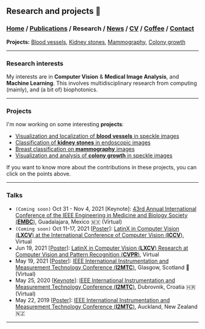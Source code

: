 ## Research and projects 📓
###  [Home](/index) / [Publications](/publications) / Research / [News](/news) / [CV](/brief_cv) / [Coffee](/coffee) / [Contact](/contact)
**Projects:** [Blood vessels](/bloodvessels), [Kidney stones](/kidneystones), [Mammography](/mammography), [Colony growth](/colonygrowth)

--- 

### Research interests

  
My interests are in **Computer Vision** & **Medical Image Analysis**, and **Machine Learning**. This involves multidisciplinary research from computing (mainly), and (a bit of) biophotonics. 
  
---
  
### Projects


I'm now working on some interesting **projects**:
*  [Visualization and localization of **blood vessels** in speckle images](/bloodvessels)
*  [Classification of **kidney stones** in endoscopic images](/kidneystones)
*  [Breast classification on **mammography** images](/mammography)
*  [Visualization and analysis of **colony growth** in speckle images](/colonygrowth)

If you want to know more about the contributions in these projects, you can click on the points above.

---


### Talks

* `(Coming soon)` Oct 31 - Nov 4, 2021 [Keynote]: [43rd Annual International Conference of the IEEE Engineering in Medicine and Biology Society (**EMBC**)](https://embc.embs.org/2021/), Guadalajara, Mexico 🇲🇽  (Virtual)
* `(Coming soon)` Oct 11-17, 2021 [[Poster](/images/iccv_poster.pdf)]: [LatinX in Computer Vision (**LXCV**) at the International Conference of Computer Vision (**ICCV**)](http://iccv2021.thecvf.com/), Virtual
* Jun 19, 2021 [[Poster](https://research.latinxinai.org/papers/cvpr/2021/png/6_poster_06.png)]: [LatinX in Computer Vision (**LXCV**) Research at Computer Vision and Pattern Recognition (**CVPR**)](https://www.latinxinai.org/cvpr-2021-about), Virtual 
* May 19, 2021 [[Poster](https://www.researchgate.net/publication/350372727_Localization_of_Blood_Vessels_in_In-Vitro_LSCI_Images_with_K-Means)]: [IEEE International Instrumentation and Measurement Technology Conference (**I2MTC**)](https://i2mtc2021.ieee-ims.org), Glasgow, Scotland 🏴󠁧󠁢󠁳󠁣󠁴󠁿   (Virtual)
* May 25, 2020 [[Keynote](https://www.researchgate.net/publication/341626117_Effect_of_the_Exposure_Time_in_Laser_Speckle_Imaging_for_Improving_Blood_Vessels_Localization_a_Wavelet_Approach)]: [IEEE International Instrumentation and Measurement Technology Conference (**I2MTC**)](https://i2mtc2020.ieee-ims.org), Dubrovnik, Croatia  🇭🇷   (Virtual)
* May 22, 2019 [[Poster](https://www.researchgate.net/publication/333146308_Visualization_of_in-vitro_Blood_Vessels_in_Contrast_Images_Based_on_Discrete_Wavelet_Transform_Decomposition)]: [IEEE International Instrumentation and Measurement Technology Conference (**I2MTC**)](https://i2mtc2020.ieee-ims.org), Auckland, New Zealand 🇳🇿

---

